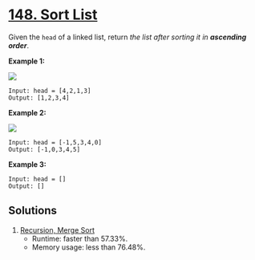 # [148. Sort List](https://leetcode.com/problems/sort-list/)

Given the `head` of a linked list, return _the list after sorting it in **ascending order**_.

**Example 1:**

![](https://assets.leetcode.com/uploads/2020/09/14/sort_list_1.jpg)

```
Input: head = [4,2,1,3]
Output: [1,2,3,4]
```

**Example 2:**

![](https://assets.leetcode.com/uploads/2020/09/14/sort_list_2.jpg)

```
Input: head = [-1,5,3,4,0]
Output: [-1,0,3,4,5]
```

**Example 3:**

```
Input: head = []
Output: []
```

## Solutions
1. [Recursion, Merge Sort](./SortList.java)
    - Runtime: faster than 57.33%.
    - Memory usage: less than 76.48%.

